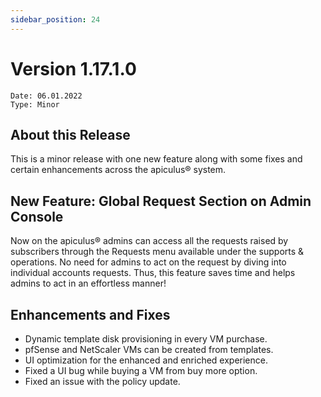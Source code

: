 ```yaml
---
sidebar_position: 24
---
```

# Version 1.17.1.0
```
Date: 06.01.2022
Type: Minor
```

## About this Release

This is a minor release with one new feature along with some fixes and certain enhancements across the apiculus® system.

## New Feature: Global Request Section on Admin Console

Now on the apiculus® admins can access all the requests raised by subscribers through the Requests menu available under the supports & operations. No need for admins to act on the request by diving into individual accounts requests. Thus, this feature saves time and helps admins to act in an effortless manner!

## Enhancements and Fixes

- Dynamic template disk provisioning in every VM purchase.
- pfSense and NetScaler VMs can be created from templates.
- UI optimization for the enhanced and enriched experience.
- Fixed a UI bug while buying a VM from buy more option.
- Fixed an issue with the policy update.





